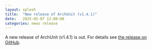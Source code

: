 ```yaml
---
layout: splash
title:  "New release of ArchUnit (v1.4.1)"
date:   2025-05-07 12:00:00
categories: news release
---
```


A new release of ArchUnit (v1.4.1) is out. For details see [the release on GitHub](https://github.com/TNG/ArchUnit/releases/tag/v1.4.1 "ArchUnit v1.4.1 on GitHub").

